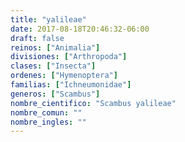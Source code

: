 ```yaml
---
title: "yalileae"
date: 2017-08-18T20:46:32-06:00
draft: false
reinos: ["Animalia"]
divisiones: ["Arthropoda"]
clases: ["Insecta"]
ordenes: ["Hymenoptera"]
familias: ["Ichneumonidae"]
generos: ["Scambus"]
nombre_cientifico: "Scambus yalileae"
nombre_comun: ""
nombre_ingles: ""
---
```

